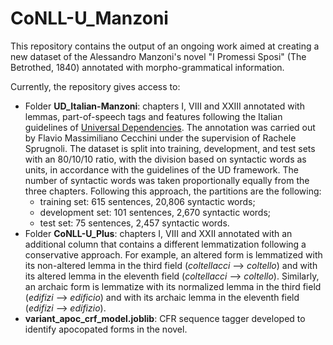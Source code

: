 # CoNLL-U_Manzoni

This repository contains the output of an ongoing work aimed at creating a new dataset of the Alessandro Manzoni's novel "I Promessi Sposi" (The Betrothed, 1840) annotated with morpho-grammatical information.

Currently, the repository gives access to:
- Folder **UD_Italian-Manzoni**: chapters I, VIII and XXIII annotated with lemmas, part-of-speech tags and features following the Italian guidelines of [Universal Dependencies](https://universaldependencies.org/). The annotation was carried out by Flavio Massimiliano Cecchini under the supervision of Rachele Sprugnoli. The dataset is split into training, development, and test sets with an 80/10/10 ratio, with the division based on syntactic words as units, in accordance with the guidelines of the UD framework. The number of syntactic words was taken proportionally equally from the three chapters. Following this approach, the partitions are the following:
  - training set: 615 sentences, 20,806 syntactic words;
  - development set: 101 sentences, 2,670 syntactic words;
  - test set: 75 sentences, 2,457 syntactic words.
- Folder **CoNLL-U_Plus**: chapters I, VIII and XXII annotated with an additional column that contains a different lemmatization following a conservative approach. For example, an altered form is lemmatized with its non-altered lemma in the third field (*coltellacci* --> *coltello*) and with its altered lemma in the eleventh field (*coltellacci* --> *coltello*). Similarly, an archaic form is lemmatize with its normalized lemma in the third field (*edifizi* --> *edificio*) and with its archaic lemma in the eleventh field (*edifizi* --> *edifizio*).
- **variant_apoc_crf_model.joblib**: CFR sequence tagger developed to identify apocopated forms in the novel.
